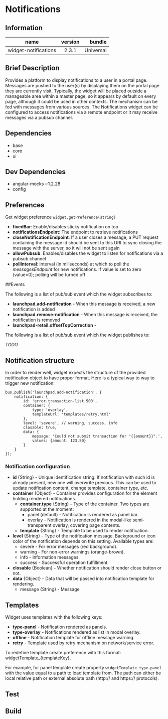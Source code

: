 # Notifications

## Information

| name                  | version           | bundle           |
| ----------------------|:-----------------:| ----------------:|
| widget-notifications    | 2.3.1 			| Universal        |

## Brief Description

Provides a platform to display notifications to a user in a portal page.
Messages are pushed to the user(s) by displaying them on the portal page they are currently visit. Typically, the widget will be placed outside a manageable area within a master page, so it appears by default on every page, although it could be used in other contexts.
The mechanism can be fed with messages from various sources. The Notifications widget can be configured to access notifications via a remote endpoint or it may receive messages via a pubsub channel.

## Dependencies

* base
* core
* ui


## Dev Dependencies

* angular-mocks ~1.2.28
* config

## Preferences

Get widget preference `widget.getPreference(string)`

* **fixedBar**: Enable/disables sticky notification on top
* **notificationsEndpoint**: The endpoint to retrieve notifications
* **closeNotificationEndpoint**: If a user closes a message, a PUT request containing the message id should be sent to this URI to sync closing the message with the server, so it will not be sent again
* **allowPubsub**: Enables/disables the widget to listen for notifications via a pubsub channel
* **pollInterval**: Interval (in miliseconds) at which to poll the _messagesEndpoint_ for new notifications. If value is set to zero (value=0); polling will be turned off



##Events

The following is a list of pub/sub event which the widget subscribes to:

* **launchpad.add-notification** - When this message is received, a new notification is added
* **launchpad.remove-notification** - When this message is received, the notification is removed
* **launchpad-retail.offsetTopCorrection** -


The following is a list of pub/sub event which the widget publishes to:

_TODO_

## Notification structure

In order to render well, widget expects the structure of the provided notification object to have proper format. Here is a typical way to way to trigger new notification:

```
bus.publish('launchpad.add-notification', {
    notification: {
        id: 'error.transaction-list.500',
        container: {
            type: 'overlay',
            templateUrl: 'templates/retry.html'
        },
        level: 'severe', // warning, success, info
        closable: true,
        data: {
            message: 'Could not submit transaction for "{{amount}}".',
            values: {amount: 123.50}
        }
    }
});
```

### Notification configuration

* **id** {String} - Unique identification string. If notification with such id is already present, new one will overwrite previous. This can be used to update notification content, change template, container type, etc.
* **container** {Object} - Container provides configuration for the element holding rendered notifications.
    * **container.type** {String} - Type of the container. Two types are supported at the moment:
        - panel (default) - Notification is rendered as panel bar.
        - overlay - Notification is rendered in the modal-like semi-transparent overlay, covering page contents.
    * **template** {String} - Template to be used to render notification.
* **level** {String} - Type of the notification message. Background or icon color of the notification depends on this setting. Available types are:
    - severe - For error messages (red background).
    - warning - For non-error warnings (orange-brown).
    - info - Information messages.
    - success - Successful operation fulfillment.
* **closable** {Boolean} - Whether notification should render close button or not.
* **data** {Object} - Data that will be passed into notification template for rendering.
    - message {String} - Message

## Templates

Widget uses templates with the following keys:

* **type-panel** - Notification rendered as panels.
* **type-overlay** - Notifications rendered as list in modal overlay.
* **offline** - Notification template for offline message warning.
* **retry** - Template used by retry mechanism on network/service error.

To redefine template create preference with this format: widgetTemplate_{templateKey}.

For example, for panel template create property `widgetTemplate_type-panel` with the value equal to a path to load template from. The path can either be local relative path or external absolute path (http:// and https:// protocols).


## Test


## Build
